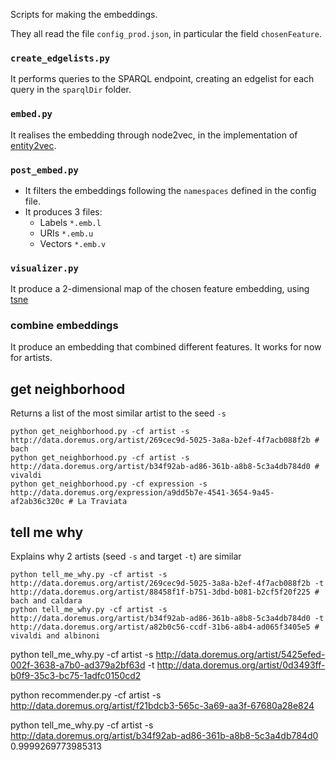 Scripts for making the embeddings.

They all read the file `config_prod.json`, in particular the field `chosenFeature`.

### `create_edgelists.py`

It performs queries to the SPARQL endpoint, creating an edgelist for each query in the `sparqlDir` folder.

### `embed.py`

It realises the embedding through node2vec, in the implementation of [entity2vec](https://github.com/MultimediaSemantics/entity2vec/blob/master/entity2vec/node2vec.py).

### `post_embed.py`

- It filters the embeddings following the `namespaces` defined in the config file.
- It produces 3 files:
  - Labels `*.emb.l`
  - URIs `*.emb.u`
  - Vectors `*.emb.v`

### `visualizer.py`

It produce a 2-dimensional map of the chosen feature embedding, using [tsne](https://github.com/MarcCote/learn2track/blob/master/learn2track/tsne.py)

### combine embeddings

It produce an embedding that combined different features.
It works for now for artists.

## get neighborhood

Returns a list of the most similar artist to the seed `-s`

    python get_neighborhood.py -cf artist -s http://data.doremus.org/artist/269cec9d-5025-3a8a-b2ef-4f7acb088f2b # bach
    python get_neighborhood.py -cf artist -s http://data.doremus.org/artist/b34f92ab-ad86-361b-a8b8-5c3a4db784d0 # vivaldi
    python get_neighborhood.py -cf expression -s http://data.doremus.org/expression/a9dd5b7e-4541-3654-9a45-af2ab36c320c # La Traviata

## tell me why

Explains why 2 artists (seed `-s` and target `-t`) are similar

    python tell_me_why.py -cf artist -s http://data.doremus.org/artist/269cec9d-5025-3a8a-b2ef-4f7acb088f2b -t http://data.doremus.org/artist/88458f1f-b751-3dbd-b081-b2cf5f20f225 # bach and caldara
    python tell_me_why.py -cf artist -s http://data.doremus.org/artist/b34f92ab-ad86-361b-a8b8-5c3a4db784d0 -t http://data.doremus.org/artist/a82b0c56-ccdf-31b6-a8b4-ad065f3405e5 # vivaldi and albinoni

python tell_me_why.py -cf artist -s http://data.doremus.org/artist/5425efed-002f-3638-a7b0-ad379a2bf63d -t http://data.doremus.org/artist/0d3493ff-b0f9-35c3-bc75-1adfc0150cd2


python recommender.py -cf artist -s  http://data.doremus.org/artist/f21bdcb3-565c-3a69-aa3f-67680a28e824


python tell_me_why.py -cf artist -s http://data.doremus.org/artist/b34f92ab-ad86-361b-a8b8-5c3a4db784d0 0.9999269773985313


